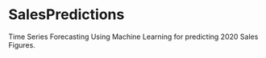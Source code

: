 # SalesPredictions
Time Series Forecasting Using Machine Learning for predicting 2020 Sales Figures.
